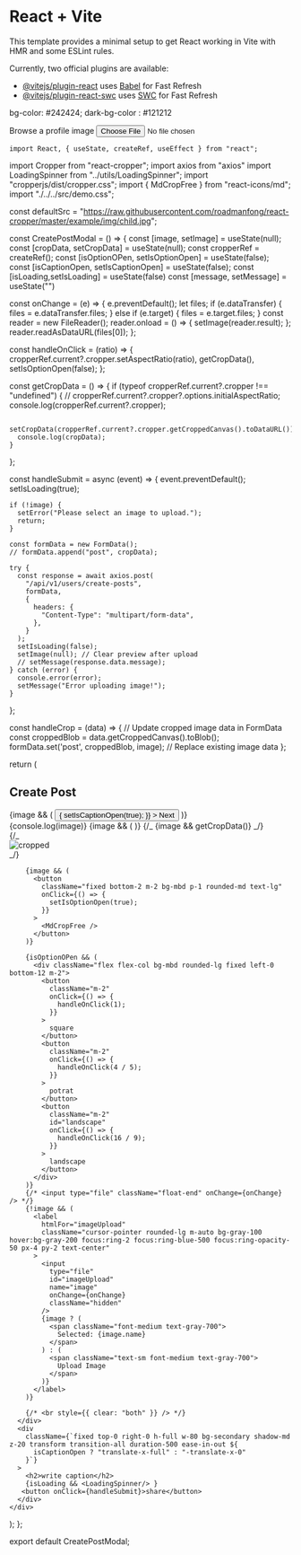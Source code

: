 # React + Vite

This template provides a minimal setup to get React working in Vite with HMR and some ESLint rules.

Currently, two official plugins are available:

- [@vitejs/plugin-react](https://github.com/vitejs/vite-plugin-react/blob/main/packages/plugin-react/README.md) uses [Babel](https://babeljs.io/) for Fast Refresh
- [@vitejs/plugin-react-swc](https://github.com/vitejs/vite-plugin-react-swc) uses [SWC](https://swc.rs/) for Fast Refresh

bg-color: #242424;
dark-bg-color : #121212

  <label htmlFor="avatar" className="custom-file-input">
          Browse a profile image
          <input
            type="file"
            id="avatar"
            name="avatar"
            onChange={handleFileChange}
          />
    </label>

    import React, { useState, createRef, useEffect } from "react";

import Cropper from "react-cropper";
import axios from "axios"
import LoadingSpinner from "../utils/LoadingSpinner";
import "cropperjs/dist/cropper.css";
import { MdCropFree } from "react-icons/md";
import "./../../src/demo.css";

const defaultSrc =
"https://raw.githubusercontent.com/roadmanfong/react-cropper/master/example/img/child.jpg";

const CreatePostModal = () => {
const [image, setImage] = useState(null);
const [cropData, setCropData] = useState(null);
const cropperRef = createRef();
const [isOptionOPen, setIsOptionOpen] = useState(false);
const [isCaptionOpen, setIsCaptionOpen] = useState(false);
const [isLoading,setIsLoading] = useState(false)
const [message, setMessage] = useState("")

const onChange = (e) => {
e.preventDefault();
let files;
if (e.dataTransfer) {
files = e.dataTransfer.files;
} else if (e.target) {
files = e.target.files;
}
const reader = new FileReader();
reader.onload = () => {
setImage(reader.result);
};
reader.readAsDataURL(files[0]);
};

const handleOnClick = (ratio) => {
cropperRef.current?.cropper.setAspectRatio(ratio),
getCropData(),
setIsOptionOpen(false);
};

const getCropData = () => {
if (typeof cropperRef.current?.cropper !== "undefined") {
// cropperRef.current?.cropper?.options.initialAspectRatio;
console.log(cropperRef.current?.cropper);

      setCropData(cropperRef.current?.cropper.getCroppedCanvas().toDataURL());
      console.log(cropData);
    }

};

const handleSubmit = async (event) => {
event.preventDefault();
setIsLoading(true);

    if (!image) {
      setError("Please select an image to upload.");
      return;
    }

    const formData = new FormData();
    // formData.append("post", cropData);

    try {
      const response = await axios.post(
        "/api/v1/users/create-posts",
        formData,
        {
          headers: {
            "Content-Type": "multipart/form-data",
          },
        }
      );
      setIsLoading(false);
      setImage(null); // Clear preview after upload
      // setMessage(response.data.message);
    } catch (error) {
      console.error(error);
      setMessage("Error uploading image!");
    }

};

const handleCrop = (data) => {
// Update cropped image data in FormData
const croppedBlob = data.getCroppedCanvas().toBlob();
formData.set('post', croppedBlob, image); // Replace existing image data
};

return (
<div className="flex flex-row">
<div className="z-30 bg-secondary rounded-lg">
<div className="flex justify-around">
<h2 className="text-center text-lg p-2">Create Post</h2>
{image && (
<button
onClick={() => {
setIsCaptionOpen(true);
}} >
Next
</button>
)}
</div>
<div style={{ width: "100%" }}>
{console.log(image)}
{image && (
<Cropper
ref={cropperRef}
className="fixed h-10 w-5 z-40"
// zoomTo={0.5}
onCrop={handleCrop}
initialAspectRatio={1}
preview=".img-preview"
src={image}
viewMode={1}
minCropBoxHeight={10}
minCropBoxWidth={10}
background={false}
responsive={true}
autoCropArea={1}
checkOrientation={false} // https://github.com/fengyuanchen/cropperjs/issues/671
guides={true}
/>
)}
{/_ {image && getCropData()} _/}
</div>
<div>
<div className="h-96 w-96 z-40 flex">
<div className="img-preview m-auto h-full w-full object-fill" />
</div>
{/_ <div
className="box"
style={{ width: "50%", float: "right", height: "300px" }} >
<img style={{ width: "100%" }} src={cropData} alt="cropped" />
</div> _/}
</div>

        {image && (
          <button
            className="fixed bottom-2 m-2 bg-mbd p-1 rounded-md text-lg"
            onClick={() => {
              setIsOptionOpen(true);
            }}
          >
            <MdCropFree />
          </button>
        )}

        {isOptionOPen && (
          <div className="flex flex-col bg-mbd rounded-lg fixed left-0 bottom-12 m-2">
            <button
              className="m-2"
              onClick={() => {
                handleOnClick(1);
              }}
            >
              square
            </button>
            <button
              className="m-2"
              onClick={() => {
                handleOnClick(4 / 5);
              }}
            >
              potrat
            </button>
            <button
              className="m-2"
              id="landscape"
              onClick={() => {
                handleOnClick(16 / 9);
              }}
            >
              landscape
            </button>
          </div>
        )}
        {/* <input type="file" className="float-end" onChange={onChange} /> */}
        {!image && (
          <label
            htmlFor="imageUpload"
            className="cursor-pointer rounded-lg m-auto bg-gray-100 hover:bg-gray-200 focus:ring-2 focus:ring-blue-500 focus:ring-opacity-50 px-4 py-2 text-center"
          >
            <input
              type="file"
              id="imageUpload"
              name="image"
              onChange={onChange}
              className="hidden"
            />
            {image ? (
              <span className="font-medium text-gray-700">
                Selected: {image.name}
              </span>
            ) : (
              <span className="text-sm font-medium text-gray-700">
                Upload Image
              </span>
            )}
          </label>
        )}

        {/* <br style={{ clear: "both" }} /> */}
      </div>
      <div
        className={`fixed top-0 right-0 h-full w-80 bg-secondary shadow-md z-20 transform transition-all duration-500 ease-in-out ${
          isCaptionOpen ? "translate-x-full" : "-translate-x-0"
        }`}
      >
        <h2>write caption</h2>
        {isLoading && <LoadingSpinner/> }
       <button onClick={handleSubmit}>share</button>
      </div>
    </div>

);
};

export default CreatePostModal;
